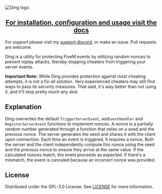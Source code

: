 
![Ding logo](https://github.com/borisnliscool/ding/assets/60477582/45732f6e-0616-4ce0-87c6-ddc7501ee6fb)

<h2 align="center"><a href="https://docs.boris.foo/ding">For installation, configuration and usage visit the docs</a></h2>

For support please visit my [support discord](https://boris.foo/discord), or make an issue. Pull requests are welcome.

Ding is a utility for protecting FiveM events by utilizing random nonces to prevent replay attacks, thereby stopping cheaters from triggering your server events.

**Important Note:** While Ding provides protection against most cheating attempts, it is not a fix-all solution. Very experienced cheaters may still find ways to pass its security measures. That said, it's way better than not using it, and it'll stop pretty much any skid.


## Explanation

Ding overwrites the default `TriggerServerEvent`, `AddEventHandler` and `RegisterServerEvent` functions to implement nonces. 
A nonce is a partially random number generated through a function that relies on a seed and the previous nonce. The server generates the seed and shares it with the client upon connection. Each time an event is triggered, it requires a nonce. Both the server and the client independently compute this nonce using the seed and the previous nonce to ensure they arrive at the same value. If the calculated nonces match, the event proceeds as expected. If there's a mismatch, the event is canceled because an incorrect nonce was provided.

## License

Distributed under the GPL-3.0 License. See [LICENSE](https://github.com/borisnliscool/bnl-housing/blob/main/LICENSE) for more information.
